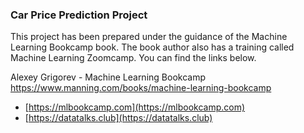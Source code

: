 ### Car Price Prediction Project

This project has been prepared under the guidance of the Machine Learning Bookcamp book. The book author also has a training called Machine Learning Zoomcamp. You can find the links below.

Alexey Grigorev - Machine Learning Bookcamp https://www.manning.com/books/machine-learning-bookcamp
* [https://mlbookcamp.com](https://mlbookcamp.com)
* [https://datatalks.club](https://datatalks.club)
